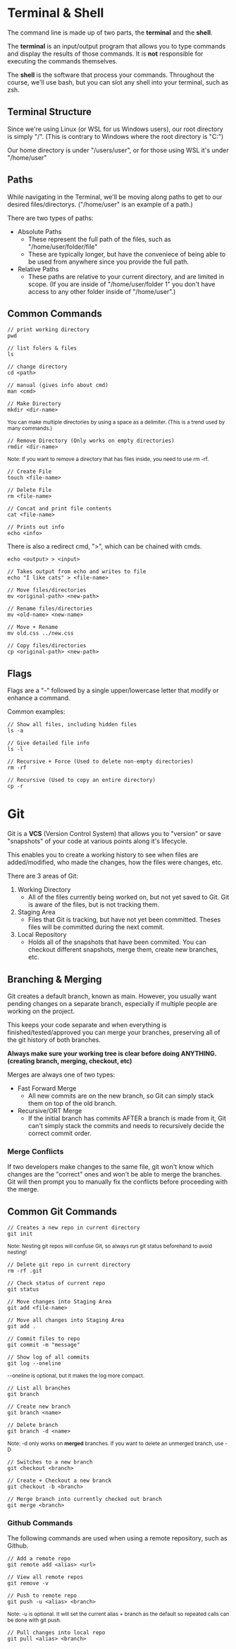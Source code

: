 # Terminal & Shell

The command line is made up of two parts, the **terminal** and the **shell**.

The **terminal** is an input/output program that allows you to type commands and display the results of those commands. It is **not** responsible for executing the commands themselves.

The **shell** is the software that process your commands. Throughout the course, we'll use bash, but you can slot any shell into your terminal, such as zsh.

## Terminal Structure

Since we're using Linux (or WSL for us Windows users), our root directory is simply "/". (This is contrary to Windows where the root directory is "C:")

Our home directory is under "/users/user", or for those using WSL it's under "/home/user"

## Paths

While navigating in the Terminal, we'll be moving along paths to get to our desired files/directorys. ("/home/user" is an example of a path.)

There are two types of paths:

- Absolute Paths
  - These represent the full path of the files, such as "/home/user/folder/file"
  - These are typically longer, but have the conveniece of being able to be used from anywhere since you provide the full path.
- Relative Paths
  - These paths are relative to your current directory, and are limited in scope. (If you are inside of "/home/user/folder 1" you don't have access to any other folder inside of "/home/user".)

## Common Commands

```
// print working directory
pwd
```

```
// list folers & files
ls
```

```
// change directory
cd <path>
```

```
// manual (gives info about cmd)
man <cmd>
```

```
// Make Directory
mkdir <dir-name>
```

<sub>You can make multiple directories by using a space as a delimiter. (This is a trend used by many commands.)</sub>

```
// Remove Directory (Only works on empty directories)
rmdir <dir-name>
```

<sub>Note: If you want to remove a directory that has files inside, you need to use rm -rf.</sub>

```
// Create File
touch <file-name>
```

```
// Delete File
rm <file-name>
```

```
// Concat and print file contents
cat <file-name>
```

```
// Prints out info
echo <info>
```

There is also a redirect cmd, ">", which can be chained with cmds.

```
echo <output> > <input>

// Takes output from echo and writes to file
echo "I like cats" > <file-name>
```

```
// Move files/directories
mv <original-path> <new-path>

// Rename files/directories
mv <old-name> <new-name>

// Move + Rename
mv old.css ../new.css
```

```
// Copy files/directories
cp <original-path> <new-path>
```

## Flags

Flags are a "-" followed by a single upper/lowercase letter that modify or enhance a command.

Common examples:

```
// Show all files, including hidden files
ls -a

// Give detailed file info
ls -l

// Recursive + Force (Used to delete non-empty directories)
rm -rf

// Recursive (Used to copy an entire directory)
cp -r
```

# Git

Git is a **VCS** (Version Control System) that allows you to "version" or save "snapshots" of your code at various points along it's lifecycle.

This enables you to create a working history to see when files are added/modified, who made the changes, how the files were changes, etc.

There are 3 areas of Git:

1. Working Directory
   - All of the files currently being worked on, but not yet saved to Git. Git is aware of the files, but is not tracking them.
2. Staging Area
   - Files that Git is tracking, but have not yet been committed. Theses files will be committed during the next commit.
3. Local Repository
   - Holds all of the snapshots that have been commited. You can checkout different snapshots, merge them, create new branches, etc.

## Branching & Merging

Git creates a default branch, known as main. However, you usually want pending changes on a separate branch, especially if multiple people are working on the project.

This keeps your code separate and when everything is finished/tested/approved you can merge your branches, preserving all of the git history of both branches.

**Always make sure your working tree is clear before doing ANYTHING. (creating branch, merging, checkout, etc)**

Merges are always one of two types:

- Fast Forward Merge
  - All new commits are on the new branch, so Git can simply stack them on top of the old branch.
- Recursive/ORT Merge
  - If the initial branch has commits AFTER a branch is made from it, Git can't simply stack the commits and needs to recursively decide the correct commit order.

### Merge Conflicts

If two developers make changes to the same file, git won't know which changes are the "correct" ones and won't be able to merge the branches. Git will then prompt you to manually fix the conflicts before proceeding with the merge.

## Common Git Commands

```
// Creates a new repo in current directory
git init
```

<sub> Note: Nesting git repos will confuse Git, so always run git status beforehand to avoid nesting! </sub>

```
// Delete git repo in current directory
rm -rf .git
```

```
// Check status of current repo
git status
```

```
// Move changes into Staging Area
git add <file-name>

// Move all changes into Staging Area
git add .
```

```
// Commit files to repo
git commit -m "message"
```

```
// Show log of all commits
git log --oneline
```

<sub>--oneline is optional, but it makes the log more compact.</sub>

```
// List all branches
git branch

// Create new branch
git branch <name>

// Delete branch
git branch -d <name>
```

<sub>Note: -d only works on **merged** branches. If you want to delete an unmerged branch, use -D</sub>

```
// Switches to a new branch
git checkout <branch>

// Create + Checkout a new branck
git checkout -b <branch>
```

```
// Merge branch into currently checked out branch
git merge <branch>
```

### Github Commands

The following commands are used when using a remote repository, such as Github.

```
// Add a remote repo
git remote add <alias> <url>

// View all remote repos
git remove -v
```

```
// Push to remote repo
git push -u <alias> <branch>
```

<sub>Note: -u is optional. It will set the current alias + branch as the default so repeated calls can be done with git push.

```
// Pull changes into local repo
git pull <alias> <branch>
```
